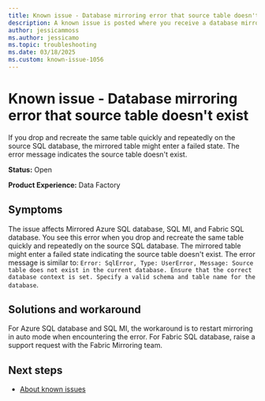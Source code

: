```yaml
---
title: Known issue - Database mirroring error that source table doesn't exist
description: A known issue is posted where you receive a database mirroring error that source table doesn't exist.
author: jessicammoss
ms.author: jessicamo
ms.topic: troubleshooting  
ms.date: 03/18/2025
ms.custom: known-issue-1056
---
```


# Known issue - Database mirroring error that source table doesn't exist

If you drop and recreate the same table quickly and repeatedly on the source SQL database, the mirrored table might enter a failed state. The error message indicates the source table doesn't exist.

**Status:** Open

**Product Experience:** Data Factory

## Symptoms

The issue affects Mirrored Azure SQL database, SQL MI, and Fabric SQL database. You see this error when you drop and recreate the same table quickly and repeatedly on the source SQL database. The mirrored table might enter a failed state indicating the source table doesn't exist. The error message is similar to: `Error: SqlError, Type: UserError, Message: Source table does not exist in the current database. Ensure that the correct database context is set. Specify a valid schema and table name for the database`.

## Solutions and workaround

For Azure SQL database and SQL MI, the workaround is to restart mirroring in auto mode when encountering the error. For Fabric SQL database, raise a support request with the Fabric Mirroring team.

## Next steps

- [About known issues](https://support.fabric.microsoft.com/known-issues)
